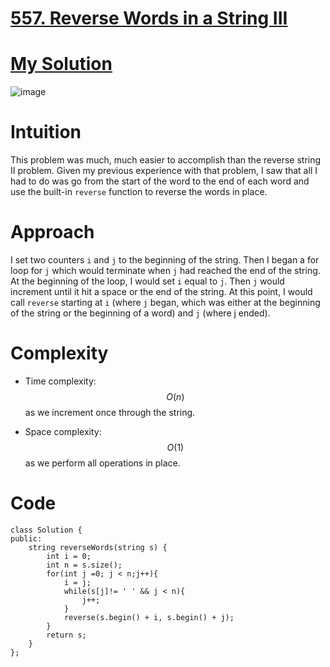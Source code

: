 # [557. Reverse Words in a String III](https://leetcode.com/problems/reverse-words-in-a-string-iii/description/)

# [My Solution](https://leetcode.com/problems/reverse-words-in-a-string-iii/solutions/2972165/c-solution/)

![image](https://user-images.githubusercontent.com/76566137/210092397-ad6b9e3d-5bf3-4c5e-bd87-0a7a21cb50be.png)


# Intuition
This problem was much, much easier to accomplish than the reverse string II problem. Given my previous experience with that problem, I saw that all I had to do was go from the start of the word to the end of each word and use the built-in `reverse` function to reverse the words in place. 

# Approach
I set two counters `i` and `j` to the beginning of the string. Then I began a for loop for `j` which would terminate when `j` had reached the end of the string. At the beginning of the loop, I would set `i` equal to `j`. Then `j` would increment until it hit a space or the end of the string. At this point, I would call `reverse` starting at `i` (where `j` began, which was either at the beginning of the string or the beginning of a word) and `j` (where j ended).

# Complexity
- Time complexity:
$$O(n)$$ as we increment once through the string.

- Space complexity:
$$O(1)$$ as we perform all operations in place.

# Code
```
class Solution {
public:
    string reverseWords(string s) {
        int i = 0;
        int n = s.size();
        for(int j =0; j < n;j++){
            i = j;
            while(s[j]!= ' ' && j < n){
                j++;
            }
            reverse(s.begin() + i, s.begin() + j);
        }
        return s;
    }
};
```
